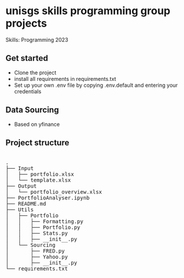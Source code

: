 # unisgs skills programming group projects
Skills: Programming 2023

## Get started 
- Clone the project
- install all requirements in requirements.txt
- Set up your own .env file by copying .env.default and entering your credentials

## Data Sourcing
- Based on yfinance


## Project structure
<pre>

.
├── Input
│   ├── portfolio.xlsx
│   └── template.xlsx
├── Output
│   └── portfolio_overview.xlsx
├── PortfolioAnalyser.ipynb
├── README.md
├── Utils
│   ├── Portfolio
│   │   ├── Formatting.py
│   │   ├── Portfolio.py
│   │   ├── Stats.py
│   │   ├── __init__.py
│   └── Sourcing
│       ├── FRED.py
│       ├── Yahoo.py
│       ├── __init__.py
└── requirements.txt

<pre>
